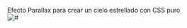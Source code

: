 Efecto Parallax para crear un cielo estrellado con CSS puro
<br>
<img src="https://media.giphy.com/media/o9yJZkbQ91Bx0aMrB9/giphy.gif" alt="#" >
